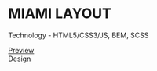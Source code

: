# MIAMI LAYOUT

Technology - HTML5/CSS3/JS, BEM, SCSS

[Preview](https://senkiv-oleh.github.io/miami/)  
[Design](https://www.figma.com/file/nHz8bflIwJaWP3P99vKTH5/miami_home_new?node-id=16033%3A3)
